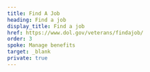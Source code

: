 ```yaml
---
title: Find A Job
heading: Find a job
display_title: Find a job
href: https://www.dol.gov/veterans/findajob/
order: 3
spoke: Manage benefits
target: _blank
private: true
---
```

